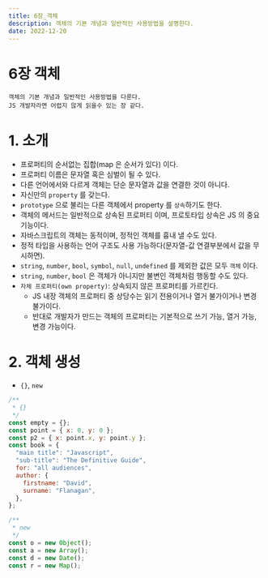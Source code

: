 ```yaml
---
title: 6장_객체
description: 객체의 기본 개념과 일반적인 사용방법을 설명한다.
date: 2022-12-20
---
```


# 6장 객체

```
객체의 기본 개념과 일반적인 사용방법을 다룬다.
JS 개발자라면 어렵지 않게 읽을수 있는 장 같다.
```

# 1. 소개

- 프로퍼티의 순서없는 집합(map 은 순서가 있다) 이다.
- 프로퍼티 이름은 문자열 혹은 심벌이 될 수 있다.
- 다른 언어에서와 다르게 객체는 단순 문자열과 값을 연결한 것이 아니다.
- 자신만의 `property` 를 갖는다.
- `prototype` 으로 불리는 다른 객체에서 property 를 `상속`하기도 한다.
- 객체의 메서드는 일반적으로 상속된 프로퍼티 이며, 프로토타입 상속은 JS 의 중요 기능이다.
- 자바스크립트의 객체는 동적이며, 정적인 객체를 흉내 낼 수도 있다.
- 정적 타입을 사용하는 언어 구조도 사용 가능하다(문자열-값 연결부분에서 값을 무시하면).
- `string`, `number`, `bool`, `symbol`, `null`, `undefined` 를 제외한 값은 모두 `객체` 이다.
- `string`, `number`, `bool` 은 객체가 아니지만 불변인 객체처럼 행동할 수도 있다.
- `자체 프로퍼티(own property)`: 상속되지 않은 프로퍼티를 가르킨다.
  - JS 내장 객체의 프로퍼티 중 상당수는 읽기 전용이거나 열거 불가이거나 변경 불가이다.
  - 반대로 개발자가 만드는 객체의 프로퍼티는 기본적으로 쓰기 가능, 열거 가능, 변경 가능이다.

# 2. 객체 생성

- `{}`, `new`

```javascript
/**
 * {}
 */
const empty = {};
const point = { x: 0, y: 0 };
const p2 = { x: point.x, y: point.y };
const book = {
  "main title": "Javascript",
  "sub-title": "The Definitive Guide",
  for: "all audiences",
  author: {
    firstname: "David",
    surname: "Flanagan",
  },
};

/**
 * new
 */
const o = new Object();
const a = new Array();
const d = new Date();
const r = new Map();
```
